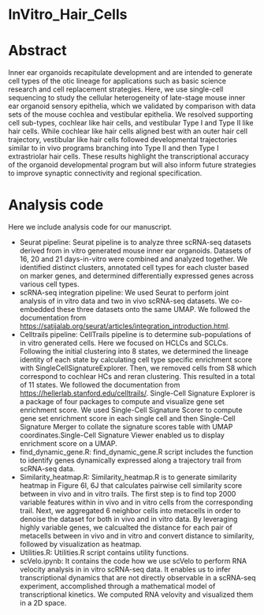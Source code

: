 # InVitro_Hair_Cells

Abstract
============================
Inner ear organoids recapitulate development and are intended to generate cell types of the otic lineage for applications such as basic science research and cell replacement strategies. Here, we use single-cell sequencing to study the cellular heterogeneity of late-stage mouse inner ear organoid sensory epithelia, which we validated by comparison with data sets of the mouse cochlea and vestibular epithelia. We resolved supporting cell sub-types, cochlear like hair cells, and vestibular Type I and Type II like hair cells.  While cochlear like hair cells aligned best with an outer hair cell trajectory, vestibular like hair cells followed developmental trajectories similar to in vivo programs branching into Type II and then Type I extrastriolar hair cells. These results highlight the transcriptional accuracy of the organoid developmental program but will also inform future strategies to improve synaptic connectivity and regional specification.

Analysis code
============================
Here we include analysis code for our manuscript.
* Seurat pipeline: Seurat pipeline is to analyze three scRNA-seq datasets derived from in vitro generated mouse inner ear organoids. Datasets of 16, 20 and 21 days-in-vitro were combined and analyzed together. We identified distinct clusters, annotated cell types for each cluster based on marker genes, and determined differentially expressed genes across various cell types.
* scRNA-seq integration pipeline: We used Seurat to perform joint analysis of in vitro data and two in vivo scRNA-seq datasets. We co-embedded these three datasets onto the same UMAP. We followed the documentation from https://satijalab.org/seurat/articles/integration_introduction.html.
* Celltrails pipeline: CellTrails pipeline is to determine sub-populations of in vitro generated cells. Here we focused on HCLCs and SCLCs. Following the initial clustering into 8 states, we determined the lineage identity of each state by calculating cell type specific enrichment score with SingleCellSignatureExplorer. Then, we removed cells from S8 which correspond to cochlear HCs and reran clustering. This resulted in a total of 11 states. We followed the documentation from https://hellerlab.stanford.edu/celltrails/.
Single-Cell Signature Explorer is a package of four packages to compute and visualize gene set enrichment score. We used Single-Cell Signature Scorer to compute gene set enrichment score in each single cell and then Single-Cell Signature Merger to collate the signature scores table with UMAP coordinates.Single-Cell Signature Viewer enabled us to display enrichment score on a UMAP.
* find_dynamic_gene.R: find_dynamic_gene.R script includes the function to identify genes dynamically expressed along a trajectory trail from scRNA-seq data.
* Similarity_heatmap.R: Similarity_heatmap.R is to generate similarity heatmap in Figure 6I, 6J that calculates pairwise cell similarity score between in vivo and in vitro trails. The first step is to find top 2000 variable features within in vivo and in vitro cells from the corresponding trail. Next, we aggregated 6 neighbor cells into metacells in order to denoise the dataset for both in vivo and in vitro data. By leveraging highly variable genes, we calcualted the distance for each pair of metacells between in vivo and in vitro and convert distance to similarity, followed by visualization as heatmap.
* Utilities.R: Utilities.R script contains utility functions.
* scVelo.ipynb: It contains the code how we use scVelo to perform RNA velocity analysis in in vitro scRNA-seq data. It enables us to infer transcriptional dynamics that are not directly observable in a scRNA-seq experiment, accomplished through a mathematical model of transcriptional kinetics. We computed RNA velovity and visualized them in a 2D space.
